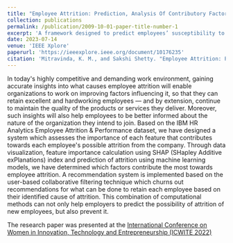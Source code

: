 ```yaml
---
title: "Employee Attrition: Prediction, Analysis Of Contributory Factors And Recommendations For Employee Retention"
collection: publications
permalink: /publication/2009-10-01-paper-title-number-1
excerpt: 'A framework designed to predict employees’ susceptibility to attrition and provide employers with recommendations to prevent attrition'
date: 2023-07-14
venue: 'IEEE Xplore'
paperurl: 'https://ieeexplore.ieee.org/document/10176235'
citation: 'Mitravinda, K. M., and Sakshi Shetty. "Employee Attrition: Prediction, Analysis Of Contributory Factors And Recommendations For Employee Retention" <i> 2022 IEEE International Conference for Women in Innovation, Technology & Entrepreneurship (ICWITE).</i> IEEE, 2022.'
---
```

In today's highly competitive and demanding work environment, gaining accurate insights into what causes employee attrition will enable organizations to work on improving factors influencing it, so that they can retain excellent and hardworking employees — and by extension, continue to maintain the quality of the products or services they deliver. Moreover, such insights will also help employees to be better informed about the nature of the organization they intend to join. Based on the IBM HR Analytics Employee Attrition & Performance dataset, we have designed a system which assesses the importance of each feature that contributes towards each employee's possible attrition from the company. Through data visualization, feature importance calculation using SHAP (SHapley Additive exPlanations) index and prediction of attrition using machine learning models, we have determined which factors contribute the most towards employee attrition. A recommendation system is implemented based on the user-based collaborative filtering technique which churns out recommendations for what can be done to retain each employee based on their identified cause of attrition. This combination of computational methods can not only help employers to predict the possibility of attrition of new employees, but also prevent it.

The research paper was presented at the [International Conference on Women in Innovation, Technology and Entrepreneurship (ICWITE 2022)](https://drive.google.com/file/d/1BkHSyA8cK1Cb_ETY02Z9ajd3yrhIyFI6/view?usp=sharing)
